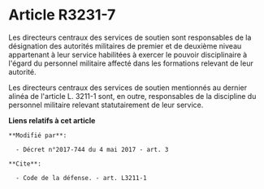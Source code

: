 # Article R3231-7

Les directeurs centraux des services de soutien sont responsables de la désignation des autorités militaires de premier et de
deuxième niveau appartenant à leur service habilitées à exercer le pouvoir disciplinaire à l'égard du personnel militaire
affecté dans les formations relevant de leur autorité. 

Les directeurs centraux des services de soutien mentionnés au dernier alinéa de l'article L. 3211-1 sont, en outre,
responsables de la discipline du personnel militaire relevant statutairement de leur service.

**Liens relatifs à cet article**

	**Modifié par**:

	  - Décret n°2017-744 du 4 mai 2017 - art. 3

	**Cite**:

	  - Code de la défense. - art. L3211-1

